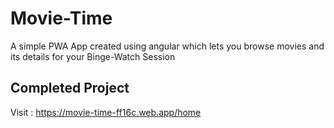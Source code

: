 # Movie-Time

A simple PWA App created using angular which lets you browse movies and its details for your Binge-Watch Session

## Completed Project
Visit : https://movie-time-ff16c.web.app/home

